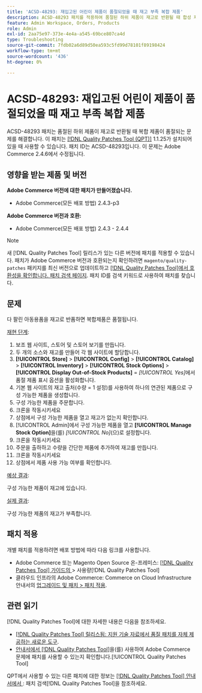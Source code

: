 ```yaml
---
title: 'ACSD-48293: 재입고된 어린이 제품이 품절되었을 때 재고 부족 복합 제품'
description: ACSD-48293 패치를 적용하여 품절된 하위 제품이 재고로 반환될 때 합성 제품이 품절되는 Adobe Commerce 문제를 해결합니다.
feature: Admin Workspace, Orders, Products
role: Admin
exl-id: 2aa75e97-373e-4e4a-a545-69bce807ca4d
type: Troubleshooting
source-git-commit: 7fdb02a6d89d50ea593c5fd99d78101f89198424
workflow-type: tm+mt
source-wordcount: '436'
ht-degree: 0%

---
```


# ACSD-48293: 재입고된 어린이 제품이 품절되었을 때 재고 부족 복합 제품

ACSD-48293 패치는 품절된 하위 제품이 재고로 반환될 때 복합 제품이 품절되는 문제를 해결합니다. 이 패치는 [[!DNL Quality Patches Tool (QPT)]](https://experienceleague.adobe.com/en/docs/commerce-operations/tools/quality-patches-tool/quality-patches-tool-to-self-serve-quality-patches) 1.1.25가 설치되어 있을 때 사용할 수 있습니다. 패치 ID는 ACSD-48293입니다. 이 문제는 Adobe Commerce 2.4.6에서 수정됩니다.

## 영향을 받는 제품 및 버전

**Adobe Commerce 버전에 대한 패치가 만들어졌습니다.**

* Adobe Commerce(모든 배포 방법) 2.4.3-p3

**Adobe Commerce 버전과 호환:**

* Adobe Commerce(모든 배포 방법) 2.4.3 - 2.4.4

>[!NOTE]
>
>새 [!DNL Quality Patches Tool] 릴리스가 있는 다른 버전에 패치를 적용할 수 있습니다. 패치가 Adobe Commerce 버전과 호환되는지 확인하려면 `magento/quality-patches` 패키지를 최신 버전으로 업데이트하고 [[!DNL Quality Patches Tool]에서 호환성을 확인합니다. 패치 검색 페이지](https://experienceleague.adobe.com/tools/commerce-quality-patches/index.html). 패치 ID를 검색 키워드로 사용하여 패치를 찾습니다.

## 문제

다 팔린 아동용품을 재고로 반품하면 복합제품은 품절됩니다.

<u>재현 단계</u>:

1. 보조 웹 사이트, 스토어 및 스토어 보기를 만듭니다.
1. 두 개의 소스와 재고를 만들어 각 웹 사이트에 할당합니다.
1. **[!UICONTROL Store]** > **[!UICONTROL Config]** > **[!UICONTROL Catalog]** > **[!UICONTROL Inventory]** > **[!UICONTROL Stock Options]** > **[!UICONTROL Display Out-of-Stock Products]** = *[!UICONTROL Yes]*&#x200B;에서 품절 제품 표시 옵션을 활성화합니다.
1. 기본 웹 사이트의 재고 출처(수량 = 1 설정)를 사용하여 하나의 연관된 제품으로 구성 가능한 제품을 생성합니다.
1. 구성 가능한 제품을 주문합니다.
1. 크론을 작동시키세요
1. 상점에서 구성 가능한 제품을 열고 재고가 없는지 확인합니다.
1. [!UICONTROL Admin]에서 구성 가능한 제품을 열고 **[!UICONTROL Manage Stock Option]**&#x200B;을(를) *[!UICONTROL No]*(으)로 설정합니다.
1. 크론을 작동시키세요
1. 주문을 출하하고 수량을 간단한 제품에 추가하여 재고를 만듭니다.
1. 크론을 작동시키세요
1. 상점에서 제품 사용 가능 여부를 확인합니다.

<u>예상 결과</u>:

구성 가능한 제품이 재고에 있습니다.

<u>실제 결과</u>:

구성 가능한 제품의 재고가 부족합니다.

## 패치 적용

개별 패치를 적용하려면 배포 방법에 따라 다음 링크를 사용합니다.

* Adobe Commerce 또는 Magento Open Source 온-프레미스: [[!DNL Quality Patches Tool]  가이드의 ](/help/tools/quality-patches-tool/usage.md)> 사용량[!DNL Quality Patches Tool]
* 클라우드 인프라의 Adobe Commerce: Commerce on Cloud Infrastructure 안내서의 [업그레이드 및 패치 > 패치 적용](https://experienceleague.adobe.com/docs/commerce-cloud-service/user-guide/develop/upgrade/apply-patches.html).

## 관련 읽기

[!DNL Quality Patches Tool]에 대한 자세한 내용은 다음을 참조하세요.

* [[!DNL Quality Patches Tool] 릴리스됨: 지원 기술 자료에서 품질 패치를 자체 제공하는 새로운 도구](https://experienceleague.adobe.com/en/docs/commerce-operations/tools/quality-patches-tool/quality-patches-tool-to-self-serve-quality-patches).
* [ 안내서에서  [!DNL Quality Patches Tool]](/help/tools/quality-patches-tool/patches-available-in-qpt/check-patch-for-magento-issue-with-magento-quality-patches.md)을(를) 사용하여 Adobe Commerce 문제에 패치를 사용할 수 있는지 확인합니다.[!UICONTROL Quality Patches Tool]


QPT에서 사용할 수 있는 다른 패치에 대한 정보는 [[!DNL Quality Patches Tool] 안내서에서 ](https://experienceleague.adobe.com/tools/commerce-quality-patches/index.html): 패치 검색[!DNL Quality Patches Tool]을 참조하세요.

